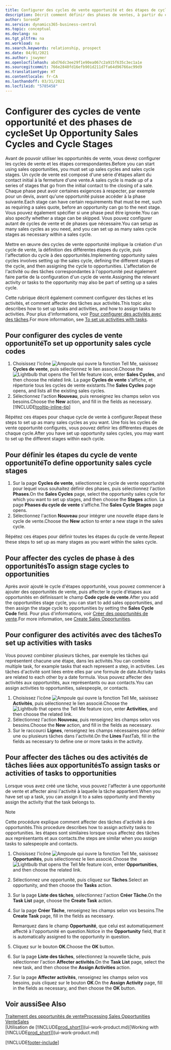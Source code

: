 ```yaml
---
title: Configurer des cycles de vente opportunité et des étapes de cycle| Microsoft Docs
description: Décrit comment définir des phases de ventes, à partir du contact initial jusqu'à la fermeture, créer un cycle de vente et l'affecter aux opportunités dans Business Central.
author: SorenGP
ms.service: dynamics365-business-central
ms.topic: conceptual
ms.devlang: na
ms.tgt_pltfrm: na
ms.workload: na
ms.search.keywords: relationship, prospect
ms.date: 04/01/2021
ms.author: jswymer
ms.openlocfilehash: abd76dc3ee29f1e90ea067c2a915f635c3ec1a1e
ms.sourcegitcommit: 766e2840fd16efb901d211d7fa64d96766ac99d9
ms.translationtype: HT
ms.contentlocale: fr-CA
ms.lasthandoff: 03/31/2021
ms.locfileid: "5785458"
---
```

# <a name="set-up-opportunity-sales-cycles-and-cycle-stages"></a><span data-ttu-id="2d6b6-103">Configurer des cycles de vente opportunité et des phases de cycle</span><span class="sxs-lookup"><span data-stu-id="2d6b6-103">Set Up Opportunity Sales Cycles and Cycle Stages</span></span>
<span data-ttu-id="2d6b6-104">Avant de pouvoir utiliser les opportunités de vente, vous devez configurer les cycles de vente et les étapes correspondantes.</span><span class="sxs-lookup"><span data-stu-id="2d6b6-104">Before you can start using sales opportunities, you must set up sales cycles and sales cycle stages.</span></span> <span data-ttu-id="2d6b6-105">Un cycle de vente est composé d'une série d'étapes allant du contact initial à la fermeture d'une vente.</span><span class="sxs-lookup"><span data-stu-id="2d6b6-105">A sales cycle is made up of a series of stages that go from the initial contact to the closing of a sale.</span></span> <span data-ttu-id="2d6b6-106">Chaque phase peut avoir certaines exigences à respecter, par exemple pour un devis, avant qu'une opportunité puisse accéder à la phase suivante.</span><span class="sxs-lookup"><span data-stu-id="2d6b6-106">Each stage can have certain requirements that must be met, such as requiring a sales quote, before an opportunity can go to the next stage.</span></span> <span data-ttu-id="2d6b6-107">Vous pouvez également spécifier si une phase peut être ignorée.</span><span class="sxs-lookup"><span data-stu-id="2d6b6-107">You can also specify whether a stage can be skipped.</span></span> <span data-ttu-id="2d6b6-108">Vous pouvez configurer autant de cycles de vente et de phases que nécessaire.</span><span class="sxs-lookup"><span data-stu-id="2d6b6-108">You can setup as many sales cycles as you need, and you can set up as many sales cycle stages as necessary within a sales cycle.</span></span>

<span data-ttu-id="2d6b6-109">Mettre en œuvre des cycles de vente opportunité implique la création d'un cycle de vente, la définition des différentes étapes du cycle, puis l'affectation du cycle à des opportunités.</span><span class="sxs-lookup"><span data-stu-id="2d6b6-109">Implementing opportunity sales cycles involves setting up the sales cycle, defining the different stages of the cycle, and then assigning the cycle to opportunities.</span></span> <span data-ttu-id="2d6b6-110">L'affectation de l'activité ou des tâches correspondantes à l'opportunité peut également faire partie de la configuration d'un cycle de vente.</span><span class="sxs-lookup"><span data-stu-id="2d6b6-110">Assigning the relevant activity or tasks to the opportunity may also be part of setting up a sales cycle.</span></span>

<span data-ttu-id="2d6b6-111">Cette rubrique décrit également comment configurer des tâches et les activités, et comment affecter des tâches aux activités.</span><span class="sxs-lookup"><span data-stu-id="2d6b6-111">This topic also describes how to set up tasks and activities, and how to assign tasks to activities.</span></span> <span data-ttu-id="2d6b6-112">Pour plus d'informations, voir [Pour configurer des activités avec des tâches](marketing-how-setup-opportunity-sales-cycles-stages.md#to-set-up-activities-with-tasks).</span><span class="sxs-lookup"><span data-stu-id="2d6b6-112">For more information, see [To set up activities with tasks](marketing-how-setup-opportunity-sales-cycles-stages.md#to-set-up-activities-with-tasks).</span></span>

## <a name="to-set-up-opportunity-sales-cycle-codes"></a><span data-ttu-id="2d6b6-113">Pour configurer des cycles de vente opportunité</span><span class="sxs-lookup"><span data-stu-id="2d6b6-113">To set up opportunity sales cycle codes</span></span>
1. <span data-ttu-id="2d6b6-114">Choisissez l'icône ![Ampoule qui ouvre la fonction Tell Me](media/ui-search/search_small.png "Dites-moi ce que vous voulez faire"), saisissez **Cycles de vente**, puis sélectionnez le lien associé.</span><span class="sxs-lookup"><span data-stu-id="2d6b6-114">Choose the ![Lightbulb that opens the Tell Me feature](media/ui-search/search_small.png "Tell me what you want to do") icon, enter **Sales Cycles**, and then choose the related link.</span></span> <span data-ttu-id="2d6b6-115">La page **Cycles de vente** s'affiche, et répertorie tous les cycles de vente existants.</span><span class="sxs-lookup"><span data-stu-id="2d6b6-115">The **Sales Cycles** page opens, and lists all the existing sales cycles.</span></span>
2. <span data-ttu-id="2d6b6-116">Sélectionnez l'action **Nouveau**, puis renseignez les champs selon vos besoins.</span><span class="sxs-lookup"><span data-stu-id="2d6b6-116">Choose the **New** action, and fill in the fields as necessary.</span></span> [!INCLUDE[tooltip-inline-tip](includes/tooltip-inline-tip_md.md)]

<span data-ttu-id="2d6b6-117">Répétez ces étapes pour chaque cycle de vente à configurer.</span><span class="sxs-lookup"><span data-stu-id="2d6b6-117">Repeat these steps to set up as many sales cycles as you want.</span></span> <span data-ttu-id="2d6b6-118">Une fois les cycles de vente opportunité configurés, vous pouvez définir les différentes étapes de chaque cycle.</span><span class="sxs-lookup"><span data-stu-id="2d6b6-118">After you have set up opportunity sales cycles, you may want to set up the different stages within each cycle.</span></span>

## <a name="to-define-opportunity-sales-cycle-stages"></a><span data-ttu-id="2d6b6-119">Pour définir les étapes du cycle de vente opportunité</span><span class="sxs-lookup"><span data-stu-id="2d6b6-119">To define opportunity sales cycle stages</span></span>
1. <span data-ttu-id="2d6b6-120">Sur la page **Cycles de vente**, sélectionnez le cycle de vente opportunité pour lequel vous souhaitez définir des phases, puis sélectionnez l'action **Phases**.</span><span class="sxs-lookup"><span data-stu-id="2d6b6-120">On the **Sales Cycles** page, select the opportunity sales cycle for which you want to set up stages, and then choose the **Stages** action.</span></span> <span data-ttu-id="2d6b6-121">La page **Phases du cycle de vente** s'affiche.</span><span class="sxs-lookup"><span data-stu-id="2d6b6-121">The **Sales Cycle Stages** page opens.</span></span>
2. <span data-ttu-id="2d6b6-122">Sélectionnez l'action **Nouveau** pour intégrer une nouvelle étape dans le cycle de vente.</span><span class="sxs-lookup"><span data-stu-id="2d6b6-122">Choose the **New** action to enter a new stage in the sales cycle.</span></span>

<span data-ttu-id="2d6b6-123">Répétez ces étapes pour définir toutes les étapes du cycle de vente.</span><span class="sxs-lookup"><span data-stu-id="2d6b6-123">Repeat these steps to set up as many stages as you want within the sales cycle.</span></span>

## <a name="to-assign-stage-cycles-to-opportunities"></a><span data-ttu-id="2d6b6-124">Pour affecter des cycles de phase à des opportunités</span><span class="sxs-lookup"><span data-stu-id="2d6b6-124">To assign stage cycles to opportunities</span></span>
<span data-ttu-id="2d6b6-125">Après avoir ajouté le cycle d'étapes opportunité, vous pouvez commencer à ajouter des opportunités de vente, puis affecter le cycle d'étapes aux opportunités en définissant le champ **Code cycle de vente**.</span><span class="sxs-lookup"><span data-stu-id="2d6b6-125">After you add the opportunities stage cycle, you can start to add sales opportunities, and then assign the stage cycle to opportunities by setting the **Sales Cycle Code** field.</span></span> <span data-ttu-id="2d6b6-126">Pour plus d'informations, voir [Créer des opportunités de vente](marketing-how-create-opportunities.md).</span><span class="sxs-lookup"><span data-stu-id="2d6b6-126">For more information, see [Create Sales Opportunities](marketing-how-create-opportunities.md).</span></span>

## <a name="to-set-up-activities-with-tasks"></a><span data-ttu-id="2d6b6-127">Pour configurer des activités avec des tâches</span><span class="sxs-lookup"><span data-stu-id="2d6b6-127">To set up activities with tasks</span></span>
<span data-ttu-id="2d6b6-128">Vous pouvez combiner plusieurs tâches, par exemple les tâches qui représentent chacune une étape, dans les activités.</span><span class="sxs-lookup"><span data-stu-id="2d6b6-128">You can combine multiple task, for example tasks that each represent a step, in activities.</span></span> <span data-ttu-id="2d6b6-129">Les tâches d'activité sont liées entre elles par une formule de date.</span><span class="sxs-lookup"><span data-stu-id="2d6b6-129">Activity tasks are related to each other by a date formula.</span></span> <span data-ttu-id="2d6b6-130">Vous pouvez affecter des activités aux opportunités, aux représentants ou aux contacts.</span><span class="sxs-lookup"><span data-stu-id="2d6b6-130">You can assign activities to opportunities, salespeople, or contacts.</span></span>

1. <span data-ttu-id="2d6b6-131">Choisissez l'icône ![Ampoule qui ouvre la fonction Tell Me](media/ui-search/search_small.png "Dites-moi ce que vous voulez faire"), saisissez **Activités**, puis sélectionnez le lien associé.</span><span class="sxs-lookup"><span data-stu-id="2d6b6-131">Choose the ![Lightbulb that opens the Tell Me feature](media/ui-search/search_small.png "Tell me what you want to do") icon, enter **Activities**, and then choose the related link.</span></span>
2. <span data-ttu-id="2d6b6-132">Sélectionnez l'action **Nouveau**, puis renseignez les champs selon vos besoins.</span><span class="sxs-lookup"><span data-stu-id="2d6b6-132">Choose the **New** action, and fill in the fields as necessary.</span></span>
3. <span data-ttu-id="2d6b6-133">Sur le raccourci **Lignes**, renseignez les champs nécessaires pour définir une ou plusieurs tâches dans l'activité.</span><span class="sxs-lookup"><span data-stu-id="2d6b6-133">On the **Lines** FastTab, fill in the fields as necessary to define one or more tasks in the activity.</span></span>

## <a name="to-assign-tasks-or-activities-of-tasks-to-opportunities"></a><span data-ttu-id="2d6b6-134">Pour affecter des tâches ou des activités de tâches liées aux opportunités</span><span class="sxs-lookup"><span data-stu-id="2d6b6-134">To assign tasks or activities of tasks to opportunities</span></span>
<span data-ttu-id="2d6b6-135">Lorsque vous avez créé une tâche, vous pouvez l'affecter à une opportunité de vente et affecter ainsi l'activité à laquelle la tâche appartient.</span><span class="sxs-lookup"><span data-stu-id="2d6b6-135">When you have set up a task, you can assign it to a sales opportunity and thereby assign the activity that the task belongs to.</span></span>

> [!NOTE]  
>   <span data-ttu-id="2d6b6-136">Cette procédure explique comment affecter des tâches d'activité à des opportunités.</span><span class="sxs-lookup"><span data-stu-id="2d6b6-136">This procedure describes how to assign activity tasks to opportunities.</span></span> <span data-ttu-id="2d6b6-137">les étapes sont similaires lorsque vous affectez des tâches aux représentants et aux contacts.</span><span class="sxs-lookup"><span data-stu-id="2d6b6-137">the steps are similar when you assign tasks to salespeople and contacts.</span></span>

1. <span data-ttu-id="2d6b6-138">Choisissez l'icône ![Ampoule qui ouvre la fonction Tell Me](media/ui-search/search_small.png "Dites-moi ce que vous voulez faire"), saisissez **Opportunités**, puis sélectionnez le lien associé.</span><span class="sxs-lookup"><span data-stu-id="2d6b6-138">Choose the ![Lightbulb that opens the Tell Me feature](media/ui-search/search_small.png "Tell me what you want to do") icon, enter **Opportunities**, and then choose the related link.</span></span>
2. <span data-ttu-id="2d6b6-139">Sélectionnez une opportunité, puis cliquez sur **Tâches**.</span><span class="sxs-lookup"><span data-stu-id="2d6b6-139">Select an opportunity, and then choose the **Tasks** action.</span></span>
3. <span data-ttu-id="2d6b6-140">Sur la page **Liste des tâches**, sélectionnez l'action **Créer Tâche**.</span><span class="sxs-lookup"><span data-stu-id="2d6b6-140">On the **Task List** page, choose the **Create Task** action.</span></span>
4.  <span data-ttu-id="2d6b6-141">Sur la page **Créer Tâche**, renseignez les champs selon vos besoins.</span><span class="sxs-lookup"><span data-stu-id="2d6b6-141">The **Create Task** page, fill in the fields as necessary.</span></span>

    <span data-ttu-id="2d6b6-142">Remarquez dans le champ **Opportunité**, que celui est automatiquement affecté à l'opportunité en question.</span><span class="sxs-lookup"><span data-stu-id="2d6b6-142">Notice in the **Opportunity** field, that it is automatically assigned to the opportunity in question.</span></span>
5. <span data-ttu-id="2d6b6-143">Cliquez sur le bouton **OK**.</span><span class="sxs-lookup"><span data-stu-id="2d6b6-143">Choose the **OK** button.</span></span>
6. <span data-ttu-id="2d6b6-144">Sur la page **Liste des tâches**, sélectionnez la nouvelle tâche, puis sélectionner l'action **Affecter activités**.</span><span class="sxs-lookup"><span data-stu-id="2d6b6-144">On the **Task List** page, select the new task, and then choose the **Assign Activities** action.</span></span>
7. <span data-ttu-id="2d6b6-145">Sur la page **Affecter activités**, renseignez les champs selon vos besoins, puis cliquez sur le bouton **OK**.</span><span class="sxs-lookup"><span data-stu-id="2d6b6-145">On the **Assign Activity** page, fill in the fields as necessary, and then choose the **OK** button.</span></span>

## <a name="see-also"></a><span data-ttu-id="2d6b6-146">Voir aussi</span><span class="sxs-lookup"><span data-stu-id="2d6b6-146">See Also</span></span>
[<span data-ttu-id="2d6b6-147">Traitement des opportunités de vente</span><span class="sxs-lookup"><span data-stu-id="2d6b6-147">Processing Sales Opportunities</span></span>](marketing-processing-sales-opportunities.md)  
[<span data-ttu-id="2d6b6-148">Vente</span><span class="sxs-lookup"><span data-stu-id="2d6b6-148">Sales</span></span>](sales-manage-sales.md)  
<span data-ttu-id="2d6b6-149">[Utilisation de [!INCLUDE[prod_short](includes/prod_short.md)]](ui-work-product.md)</span><span class="sxs-lookup"><span data-stu-id="2d6b6-149">[Working with [!INCLUDE[prod_short](includes/prod_short.md)]](ui-work-product.md)</span></span>


[!INCLUDE[footer-include](includes/footer-banner.md)]